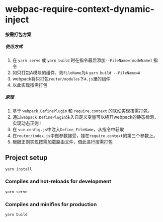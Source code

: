 # webpac-require-context-dynamic-inject

#### 按需打包方案
##### 使用方式

1. 在 `yarn serve` 或 `yarn build` 时在指令最后添加`--FileName=[modeName]` 指令
2. 如只打包A模块的组件，则`FileName`为`A`  `yarn build --FileName=A`
3. webpack将只打包`router/modules`下`A.js`里的组件
4. 以此实现按需打包

##### 原理
1. 基于 `webpack.DefinePlugin` 和 `require.context` 的联动实现按需打包。
2. 通过`webpack.DefinePlugin`注入自定义变量可以绕开webpack的静态检测，实现动态正则！
3. 在 `vue.config.js`中注入`Define_FileName`，从指令中获取
4. 在`router/index.js`中做参数接受，挂在`require.context`的第三个参数上。
5. 根据正则实现按需加载路由文件，借此进行按需打包

## Project setup
```
yarn install
```

### Compiles and hot-reloads for development
```
yarn serve
```

### Compiles and minifies for production
```
yarn build
```